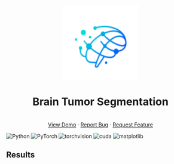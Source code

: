 <br />
<p align="center">
  <a href="https://github.com/daoducanhc/Tumor_Segmentation">
    <img src="demo/logo.jpg" alt="Logo" width="200" height="200">
  </a>

  <h1 align="center">Brain Tumor Segmentation</h1>
  
  <p align="center">
    <br />
    <a href="https://github.com/daoducanhc/Tumor_Segmentation#results">View Demo</a>
    ·
    <a href="https://github.com/daoducanhc/Tumor_Segmentation/issues">Report Bug</a>
    ·
    <a href="https://github.com/daoducanhc/Tumor_Segmentation/issues">Request Feature</a>
  </p>
</p>


![Python](https://img.shields.io/badge/python-v3.8.6-blue.svg?logo=python)
![PyTorch](https://img.shields.io/badge/PyTorch-v1.7.0-critical.svg?logo=pytorch)
![torchvision](https://img.shields.io/badge/torchvision-v0.8.1-orange.svg?logo=torchvision)
![cuda](https://img.shields.io/badge/cuda-v11.0.221-success.svg?logo=nvidia)
![matplotlib](https://img.shields.io/badge/matplotlib-v3.3.3-9cf.svg?logo=matplotlib)


## Results
